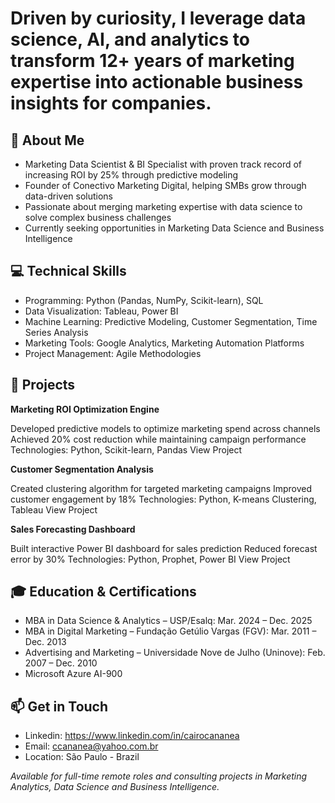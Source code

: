 
# Driven by curiosity, I leverage data science, AI, and analytics to transform 12+ years of marketing expertise into actionable business insights for companies.

## 🎯 About Me

- Marketing Data Scientist & BI Specialist with proven track record of increasing ROI by 25% through predictive modeling
- Founder of Conectivo Marketing Digital, helping SMBs grow through data-driven solutions
- Passionate about merging marketing expertise with data science to solve complex business challenges
- Currently seeking opportunities in Marketing Data Science and Business Intelligence


## 💻 Technical Skills

- Programming: Python (Pandas, NumPy, Scikit-learn), SQL
- Data Visualization: Tableau, Power BI
- Machine Learning: Predictive Modeling, Customer Segmentation, Time Series Analysis
- Marketing Tools: Google Analytics, Marketing Automation Platforms
- Project Management: Agile Methodologies


## 🚀 Projects

**Marketing ROI Optimization Engine**

Developed predictive models to optimize marketing spend across channels
Achieved 20% cost reduction while maintaining campaign performance
Technologies: Python, Scikit-learn, Pandas
View Project

**Customer Segmentation Analysis**

Created clustering algorithm for targeted marketing campaigns
Improved customer engagement by 18%
Technologies: Python, K-means Clustering, Tableau
View Project

**Sales Forecasting Dashboard**

Built interactive Power BI dashboard for sales prediction
Reduced forecast error by 30%
Technologies: Python, Prophet, Power BI
View Project


## 🎓 Education & Certifications

- MBA in Data Science & Analytics – USP/Esalq: Mar. 2024 – Dec. 2025 
- MBA in Digital Marketing – Fundação Getúlio Vargas (FGV): Mar. 2011 – Dec. 2013 
- Advertising and Marketing – Universidade Nove de Julho (Uninove): Feb. 2007 – Dec. 2010 
- Microsoft Azure AI-900


## 📫 Get in Touch

- Linkedin: https://www.linkedin.com/in/cairocananea
- Email: ccananea@yahoo.com.br
- Location: São Paulo - Brazil

*Available for full-time remote roles and consulting projects in Marketing Analytics, Data Science and Business Intelligence.*
